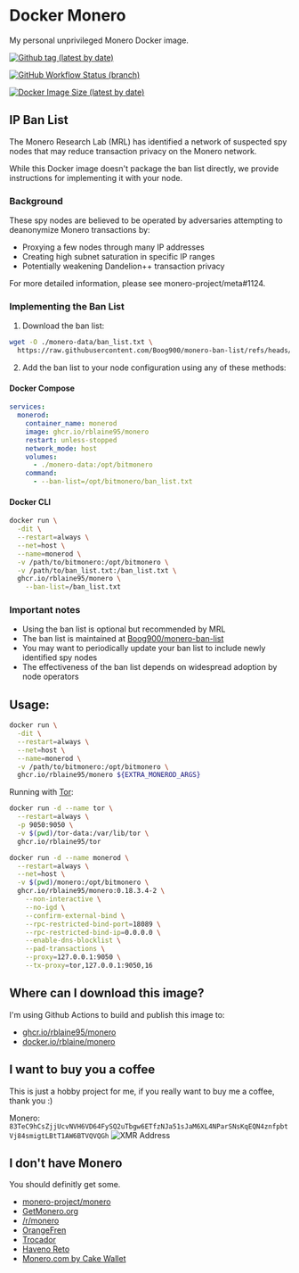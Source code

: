 # Docker Monero

My personal unprivileged Monero Docker image.

[![Github tag (latest by date)][github-tag-badge]][github-tag-link]

[![GitHub Workflow Status (branch)][github-actions-badge]][github-actions-link]

[![Docker Image Size (latest by date)][docker-image-size-badge]][docker-image-link]

## IP Ban List
The Monero Research Lab (MRL) has identified a network of suspected spy nodes that may reduce transaction privacy on the Monero network.

While this Docker image doesn't package the ban list directly, we provide instructions for implementing it with your node.

### Background

These spy nodes are believed to be operated by adversaries attempting to deanonymize Monero transactions by:

* Proxying a few nodes through many IP addresses
* Creating high subnet saturation in specific IP ranges
* Potentially weakening Dandelion++ transaction privacy

For more detailed information, please see monero-project/meta#1124.

### Implementing the Ban List

1. Download the ban list:
```bash
wget -O ./monero-data/ban_list.txt \
  https://raw.githubusercontent.com/Boog900/monero-ban-list/refs/heads/main/ban_list.txt
```

2. Add the ban list to your node configuration using any of these methods:

#### Docker Compose

```yaml
services:
  monerod:
    container_name: monerod
    image: ghcr.io/rblaine95/monero
    restart: unless-stopped
    network_mode: host
    volumes:
      - ./monero-data:/opt/bitmonero
    command:
      - --ban-list=/opt/bitmonero/ban_list.txt
```

#### Docker CLI

```bash
docker run \
  -dit \
  --restart=always \
  --net=host \
  --name=monerod \
  -v /path/to/bitmonero:/opt/bitmonero \
  -v /path/to/ban_list.txt:/ban_list.txt \
  ghcr.io/rblaine95/monero \
    --ban-list=/ban_list.txt
```

### Important notes

* Using the ban list is optional but recommended by MRL
* The ban list is maintained at [Boog900/monero-ban-list](https://github.com/Boog900/monero-ban-list)
* You may want to periodically update your ban list to include newly identified spy nodes
* The effectiveness of the ban list depends on widespread adoption by node operators

## Usage:
```sh
docker run \
  -dit \
  --restart=always \
  --net=host \
  --name=monerod \
  -v /path/to/bitmonero:/opt/bitmonero \
  ghcr.io/rblaine95/monero ${EXTRA_MONEROD_ARGS}
```

Running with [Tor](https://github.com/rblaine95/docker-tor):

```sh
docker run -d --name tor \
  --restart=always \
  -p 9050:9050 \
  -v $(pwd)/tor-data:/var/lib/tor \
  ghcr.io/rblaine95/tor

docker run -d --name monerod \
  --restart=always \
  --net=host \
  -v $(pwd)/monero:/opt/bitmonero \
  ghcr.io/rblaine95/monero:0.18.3.4-2 \
    --non-interactive \
    --no-igd \
    --confirm-external-bind \
    --rpc-restricted-bind-port=18089 \
    --rpc-restricted-bind-ip=0.0.0.0 \
    --enable-dns-blocklist \
    --pad-transactions \
    --proxy=127.0.0.1:9050 \
    --tx-proxy=tor,127.0.0.1:9050,16
```

## Where can I download this image?

I'm using Github Actions to build and publish this image to:

* [ghcr.io/rblaine95/monero](https://ghcr.io/rblaine95/monero)
* [docker.io/rblaine/monero](https://hub.docker.com/r/rblaine/monero)

## I want to buy you a coffee

This is just a hobby project for me, if you really want to buy me a coffee, thank you :)

Monero: `83TeC9hCsZjjUcvNVH6VD64FySQ2uTbgw6ETfzNJa51sJaM6XL4NParSNsKqEQN4znfpbtVj84smigtLBtT1AW6BTVQVQGh`
![XMR Address](https://api.qrserver.com/v1/create-qr-code/?data=83TeC9hCsZjjUcvNVH6VD64FySQ2uTbgw6ETfzNJa51sJaM6XL4NParSNsKqEQN4znfpbtVj84smigtLBtT1AW6BTVQVQGh&amp;size=150x150 "83TeC9hCsZjjUcvNVH6VD64FySQ2uTbgw6ETfzNJa51sJaM6XL4NParSNsKqEQN4znfpbtVj84smigtLBtT1AW6BTVQVQGh")

## I don't have Monero

You should definitly get some.

* [monero-project/monero](https://github.com/monero-project/monero)
* [GetMonero.org](https://www.getmonero.org/)
* [/r/monero](https://www.reddit.com/r/monero)
* [OrangeFren](https://orangefren.com/)
* [Trocador](https://trocador.app/en/)
* [Haveno Reto](https://haveno-reto.com/)
* [Monero.com by Cake Wallet](https://monero.com/)

[github-tag-badge]: https://img.shields.io/github/v/tag/rblaine95/docker_monero "Github tag (latest by date)"
[github-tag-link]: https://github.com/rblaine95/docker_monero/tags
[github-actions-badge]: https://img.shields.io/github/actions/workflow/status/rblaine95/docker_monero/docker.yml?branch=master "Github Workflow Status (master)"
[github-actions-link]: https://github.com/rblaine95/docker_monero/actions?query=workflow%3ADocker
[docker-image-size-badge]: https://img.shields.io/docker/image-size/rblaine/monero/latest "Docker Image Size"
[docker-image-link]: https://hub.docker.com/r/rblaine/monero
